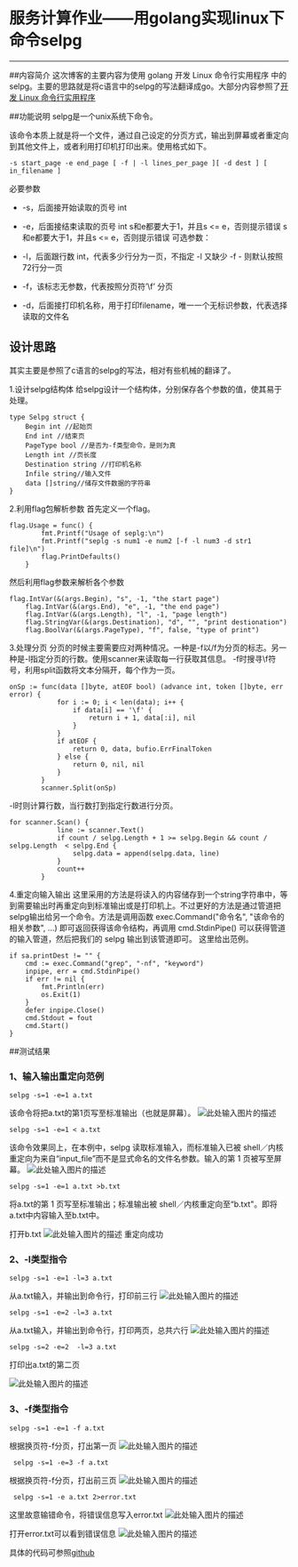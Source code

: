 # 服务计算作业——用golang实现linux下命令selpg



---
##内容简介
这次博客的主要内容为使用 golang 开发  Linux 命令行实用程序 中的 selpg。主要的思路就是将c语言中的selpg的写法翻译成go。大部分内容参照了[开发 Linux 命令行实用程序][1]

##功能说明
selpg是一个unix系统下命令。

该命令本质上就是将一个文件，通过自己设定的分页方式，输出到屏幕或者重定向到其他文件上，或者利用打印机打印出来。使用格式如下。

    -s start_page -e end_page [ -f | -l lines_per_page ][ -d dest ] [ in_filename ]


必要参数

 - -s，后面接开始读取的页号 int
 - -e，后面接结束读取的页号 int s和e都要大于1，并且s <= e，否则提示错误
s和e都要大于1，并且s <= e，否则提示错误
可选参数：

 - -l，后面跟行数 int，代表多少行分为一页，不指定 -l 又缺少 -f  -
则默认按照72行分一页
 - -f，该标志无参数，代表按照分页符’\f’ 分页
 - -d，后面接打印机名称，用于打印filename，唯一一个无标识参数，代表选择读取的文件名



## 设计思路
其实主要是参照了c语言的selpg的写法，相对有些机械的翻译了。

1.设计selpg结构体
给selpg设计一个结构体，分别保存各个参数的值，使其易于处理。

    type Selpg struct {
    	Begin int //起始页
    	End int //结束页
    	PageType bool //是否为-f类型命令，是则为真
    	Length int //页长度
    	Destination string //打印机名称
    	Infile string//输入文件
    	data []string//储存文件数据的字符串
    }


2.利用flag包解析参数
首先定义一个flag。

    flag.Usage = func() {
    		fmt.Printf("Usage of seplg:\n")
    		fmt.Printf("seplg -s num1 -e num2 [-f -l num3 -d str1 file]\n")
    		flag.PrintDefaults()
    	}
然后利用flag参数来解析各个参数

    flag.IntVar(&(args.Begin), "s", -1, "the start page")
    	flag.IntVar(&(args.End), "e", -1, "the end page")
    	flag.IntVar(&(args.Length), "l", -1, "page length")
    	flag.StringVar(&(args.Destination), "d", "", "print destionation")
    	flag.BoolVar(&(args.PageType), "f", false, "type of print")

3.处理分页
分页的时候主要需要应对两种情况。一种是-f以/f为分页的标志。另一种是-l指定分页的行数。使用scanner来读取每一行获取其信息。
-f时搜寻\f符号，利用split函数将文本分隔开，每个作为一页。

    onSp := func(data []byte, atEOF bool) (advance int, token []byte, err error) {
    			for i := 0; i < len(data); i++ {
    				if data[i] == '\f' {
    					return i + 1, data[:i], nil
    				}
    			}
    			if atEOF {
    				return 0, data, bufio.ErrFinalToken
    			} else {
    				return 0, nil, nil
    			}
    		}
    		scanner.Split(onSp)

-l时则计算行数，当行数打到指定行数进行分页。

    for scanner.Scan() {
    			line := scanner.Text()
    			if count / selpg.Length + 1 >= selpg.Begin && count / selpg.Length  < selpg.End {
    				selpg.data = append(selpg.data, line)
    			}
    			count++
    		}


4.重定向输入输出
这里采用的方法是将读入的内容储存到一个string字符串中，等到需要输出时再重定向到标准输出或是打印机上。不过更好的方法是通过管道把selpg输出给另一个命令。方法是调用函数 exec.Command("命令名", "该命令的相关参数", ...) 即可返回获得该命令结构，再调用 cmd.StdinPipe() 可以获得管道的输入管道，然后把我们的 selpg 输出到该管道即可。 这里给出范例。

    if sa.printDest != "" {
        cmd := exec.Command("grep", "-nf", "keyword")
        inpipe, err = cmd.StdinPipe()
        if err != nil {
            fmt.Println(err)
            os.Exit(1)
        }
        defer inpipe.Close()
        cmd.Stdout = fout
        cmd.Start()
    }








##测试结果

### 1、输入输出重定向范例

 `selpg -s=1 -e=1 a.txt`

该命令将把a.txt的第1页写至标准输出（也就是屏幕）。
![此处输入图片的描述][2]

    selpg -s=1 -e=1 < a.txt
该命令效果同上，在本例中，selpg 读取标准输入，而标准输入已被 shell／内核重定向为来自“input_file”而不是显式命名的文件名参数。输入的第 1 页被写至屏幕。
![此处输入图片的描述][3]

 
    selpg -s=1 -e=1 a.txt >b.txt 

将a.txt的第 1 页写至标准输出；标准输出被 shell／内核重定向至“b.txt"。即将a.txt中内容输入至b.txt中。

打开b.txt
![此处输入图片的描述][4]
重定向成功

### 2、-l类型指令

    selpg -s=1 -e=1 -l=3 a.txt  

从a.txt输入，并输出到命令行，打印前三行
![此处输入图片的描述][5]


    selpg -s=1 -e=2 -l=3 a.txt  
从a.txt输入，并输出到命令行，打印两页，总共六行
![此处输入图片的描述][6]

    selpg -s=2 -e=2  -l=3 a.txt  
打印出a.txt的第二页

![此处输入图片的描述][7]

### 3、-f类型指令
    selpg -s=1 -e=1 -f a.txt
根据换页符-f分页，打出第一页
![此处输入图片的描述][8]

  

     selpg -s=1 -e=3 -f a.txt
根据换页符-f分页，打出前三页
![此处输入图片的描述][9]

     selpg -s=1 -e a.txt 2>error.txt
这里故意输错命令，将错误信息写入error.txt
![此处输入图片的描述][10]
     
打开error.txt可以看到错误信息
![此处输入图片的描述][11]


具体的代码可参照[github][12]


  [1]: https://www.ibm.com/developerworks/cn/linux/shell/clutil/index.html
  [2]: https://i.loli.net/2018/10/10/5bbdaf97138d4.png
  [3]: https://i.loli.net/2018/10/10/5bbdb1145b384.png
  [4]: https://i.loli.net/2018/10/11/5bbf28495187e.png
  [5]: https://i.loli.net/2018/10/11/5bbf2a450f022.png
  [6]: https://i.loli.net/2018/10/11/5bbf2aa41bf21.png
  [7]: https://i.loli.net/2018/10/11/5bbf2c81a05c4.png
  [8]: https://i.loli.net/2018/10/11/5bbf2e25502b0.png
  [9]: https://i.loli.net/2018/10/11/5bbf2e734e414.png
  [10]: https://i.loli.net/2018/10/11/5bbf2f2b49a67.png
  [11]: https://i.loli.net/2018/10/11/5bbf2f5932241.png
  [12]: https://github.com/stwie2k/selpg
